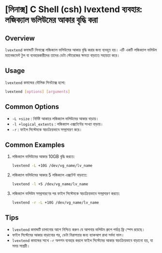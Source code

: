 # [লিনাক্স] C Shell (csh) lvextend ব্যবহার: লজিক্যাল ভলিউমের আকার বৃদ্ধি করা

## Overview
`lvextend` কমান্ডটি লিনাক্সে লজিক্যাল ভলিউমের আকার বৃদ্ধি করার জন্য ব্যবহৃত হয়। এটি একটি লজিক্যাল ভলিউম ম্যানেজমেন্ট টুল যা ব্যবহারকারীদের তাদের ডেটা স্টোরেজের ক্ষমতা বাড়াতে সহায়তা করে।

## Usage
`lvextend` কমান্ডের মৌলিক সিনট্যাক্স হলো:

```bash
lvextend [options] [arguments]
```

## Common Options
- `-L +size` : নির্দিষ্ট আকারে লজিক্যাল ভলিউমের আকার বাড়ায়।
- `-l +logical_extents` : লজিক্যাল এক্সটেন্টের সংখ্যা বাড়ায়।
- `-r` : ফাইল সিস্টেমকে স্বয়ংক্রিয়ভাবে সম্প্রসারণ করে।

## Common Examples
1. লজিক্যাল ভলিউমের আকার 10GB বৃদ্ধি করতে:
   ```bash
   lvextend -L +10G /dev/vg_name/lv_name
   ```

2. লজিক্যাল ভলিউমের আকার 5 লজিক্যাল এক্সটেন্ট বাড়াতে:
   ```bash
   lvextend -l +5 /dev/vg_name/lv_name
   ```

3. লজিক্যাল ভলিউম সম্প্রসারণের পর ফাইল সিস্টেমকে স্বয়ংক্রিয়ভাবে সম্প্রসারণ করতে:
   ```bash
   lvextend -r -L +10G /dev/vg_name/lv_name
   ```

## Tips
- `lvextend` কমান্ডটি চালানোর আগে নিশ্চিত করুন যে আপনার ভলিউম গ্রুপে পর্যাপ্ত ফ্রি স্পেস রয়েছে।
- ফাইল সিস্টেমের আকার বাড়ানোর পর, ডেটা নিরাপত্তার জন্য ব্যাকআপ রাখা সর্বদা ভাল।
- `lvextend` কমান্ডের সাথে `-r` অপশন ব্যবহার করলে ফাইল সিস্টেমের আকার স্বয়ংক্রিয়ভাবে বাড়ানো হয়, যা সময় সাশ্রয়ী।